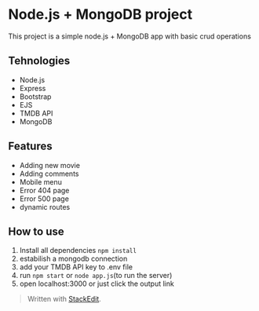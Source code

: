 # Node.js + MongoDB project
This project is a simple node.js + MongoDB app with basic crud operations

## Tehnologies
 - Node.js
 - Express
 - Bootstrap
 - EJS
 - TMDB API
 - MongoDB

## Features
 - Adding new movie
 - Adding comments
 - Mobile menu
 - Error 404 page
 - Error 500 page
 - dynamic routes

## How to use
  1. Install all dependencies `npm install`
  2. estabilish a mongodb connection
  3. add your TMDB API key to .env file
  4. run `npm start` or  `node app.js`(to run the server)
  5. open localhost:3000 or just click the output link

> Written with [StackEdit](https://stackedit.io/).
